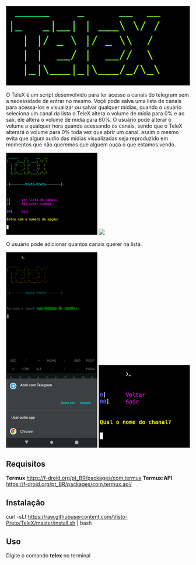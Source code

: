  <img src="img/logo.png" width="510" /> 
 
O TeleX é um script desenvolvido para ter acesso a canais do telegram sem a necessidade de entrar no mesmo. 
Voçê pode salva uma lista de canais para acessa-los e visualizar ou salvar qualquer mídias, quando o usuário seleciona um canal da lista o TeleX altera o volume de mídia para 0% e ao sair, ele altera o volume de mídia para 60%.
O usuário pode alterar o volume a qualquer hora quando acessando os canais, sendo que o TeleX alterará o volume para 0% toda vez que abrir um canal. assim o mesmo evita que algum audio das mídias visualizadas seja reproduzido em momentos que não queremos que alguem ouça o que estamos vendo.

<img src="img/home.png" width="250" />  <img src="img/list.pg" width="250" /> 
 
O usuário pode adicionar quantos canais querer na lista.

 <img src="img/open.png" width="250" /> <img src="img/add.png" width="250" /> 

## Requisitos
 **Termux**  https://f-droid.org/pt_BR/packages/com.termux
**Termux:API** https://f-droid.org/pt_BR/packages/com.termux.api/

## Instalação
curl -sLf https://raw.githubusercontent.com/Visto-Preto/TeleX/master/install.sh | bash

## Uso
Digite o comando **telex** no terminal
